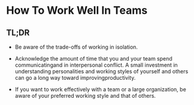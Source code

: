 # How To Work Well In Teams

## TL;DR

* Be aware of the trade-offs of working in isolation.

* Acknowledge the amount of time that you and your team spend communicatingand in interpersonal conflict. A small investment in understanding personalities and working styles of yourself and others can go a long way toward improvingproductivity.

* If you want to work effectively with a team or a large  organization, be aware of your preferred working style and that of others.
